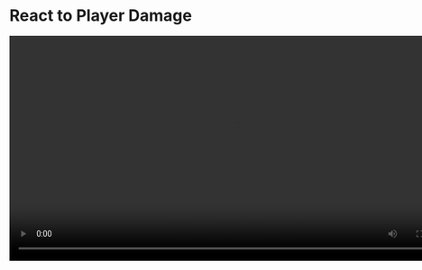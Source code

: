 # React to Player Damage
<secondary-label ref="guide"/>

<video src="https://youtu.be/e0ehcUX92v8" preview-src="sc_thumbnail_p01g05.png" width="800" />

To make sure that our attacks work, we need an enemy. Using concepts established before, we will create a new enemy
character that properly **reacts to incoming damage** and eventually dies.

<procedure title="Configure the default hit reaction animation" collapsible="true">
    <step>For the default hit reaction, we will use <b>directional animations</b>. Create an <b>Animation Montage</b> and organize all the sequences.</step>
    <step>Create <b>Montage Sections</b> for each sequence, with appropriate names, based on their directions.</step>
    <step>In the <b>Montage Sections</b> tab, make sure to break the links between all sections, so they won't play in a sequence.</step>
    <img src="p01g05_hit_reaction_montage_default.png" alt="Default Hit Reaction Animation Montage" thumbnail="true" border-effect="line" width="600"/>
</procedure>

<procedure title="Configure the strong hit reaction animation" collapsible="true">
    <step>Create an <b>Animation Montage</b> for the <b>heavy hit reaction</b>.</step>
    <img src="p01g05_hit_reaction_montage_strong.png" alt="Knockback Hit Reaction Animation Montage" thumbnail="true" border-effect="line" width="600"/>
    <tip>Even though this step only shows a single Animation Sequence, you could also use directional animations here.</tip>
</procedure>

<procedure title="Configure the hit reaction ability" collapsible="true">
    <step>Create a Gameplay Ability from <code>CombatAbility_HitReaction</code>.</step>
    <step>Add a new entry to <b>Hit Reaction Contexts</b> for <code>Combat.Effect.Damage.Knockback</code>. Add the <b>heavy hit</b> animation to it.</step>
    <step>Add a new entry to <b>Hit Reaction Contexts</b> for <code>Combat.Effect.Damage.Stagger</code>. Add the <b>heavy hit</b> animation to it.</step>
    <step>Adjust the animation directions, so they use the appropriate montage sections.</step>
    <step>Set the <b>Default Animation Montage</b> and <b>Default Section Name</b> that will be used when no direction is set, or a direction entry cannot be found.</step>
    <img src="p01g05_hit_reaction_ability.png" alt="Hit Reaction Gameplay Ability" thumbnail="true" border-effect="line" width="600"/>
</procedure>

<procedure title="Configure the enemy Ability Data" collapsible="true">
    <step><a href="p01g02_configure_gas.md">As done before</a>, create a new <b>Attribute Set Data Table</b> that will be used to initialize the <b>Combat Attribute Set</b>.</step>
    <step>Create a new <b>GAS Setup Data Asset</b> for the enemy.</step>
    <step>Add the <b>Combat Attribute Set</b> and initialize it with the <b>Attribute Table</b>.</step>
    <step>Add the <b>Hit Reaction Ability</b> to the list of <b>Default Gameplay Abilities</b>.</step>
    <img src="p01g05_ability_data.png" alt="Hit Reaction Gameplay Ability" thumbnail="true" border-effect="line" width="600"/>
</procedure>

<procedure title="Configure the enemy Damage Data" collapsible="true">
    <step>Create a new <b>Data Asset</b> based on <code>NinjaCombatDamageDataAsset</code>.</step>
    <step>Set the <b>Death Time Limit</b> to <code>5.0</code>, to accommodate longer animations.</step>
    <step>Add a new entry to the list of <code>Damage Handlers</code> and register a <b>Combat Interfaces</b> handler. It will trigger reactions in the weapons, such as their sound and particles.</step>
    <img src="p01g05_damage_data.png" alt="Hit Reaction Gameplay Ability" thumbnail="true" border-effect="line" width="600"/>
</procedure>

<procedure title="Configure the enemy Blueprint" collapsible="true">
    <step>Create a new blueprint for the <b>enemy</b>. This blueprint should inherit from <code>NinjaGASCharacter</code>.</step>
    <step><a href="p01g03_create_melee_weapons.md">As done before</a>, Add the <b>Combat Manager Component</b> as before, implementing the appropriate interface methods.</step>
    <step>Add the <b>Damage Data</b> to the Combat Manager.</step>
    <step>Add the <b>Ability Data</b> to the Ability System Component.</step>
    <step>Make sure that the enemy's <b>capsule collision</b> is set to ignore the <b>weapon channel</b> Also make sure that the enemy's <b>mesh</b> is set to <b>block</b> it.</step>
    <img src="p01g05_enemy_blueprint.png" alt="Enemy Blueprint" thumbnail="true" border-effect="line" width="600"/>
    <note>When setting the <b>Animation Blueprint</b>, make sure to add a slot that can play the <b>Animation Montages</b>.</note>
</procedure>

<procedure title="Test everything" collapsible="true">
    <step>Place your enemy blueprint in the map.</step>    
    <step>Press <b>play</b> and attack the enemy, your hit reactions should be played.</step>
    <img src="p01g05_results.gif" alt="Enemy Blueprint" thumbnail="true" border-effect="line" width="600"/>
    <note>If you enable the <b>Debug Mode</b> in your <b>Attack Ability</b>, you should see a green sphere where the collision happens, and a description of enemies being hit.</note>
</procedure>